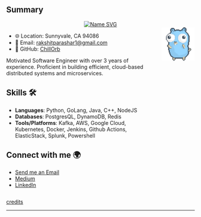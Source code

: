 ## Summary

<div align=center>
<a href="https://git.io/typing-svg"><img src="http://readme-typing-svg.herokuapp.com?font=Fira+Code&pause=1000&width=435&lines=Hi+I+am+Rakshit+Parashar" alt="Name SVG" /></a>
</div>

<div style="display: flex;">
  <div style="flex: 2; padding-right: 20px;">

- 🌐 Location: Sunnyvale, CA 94086
- 📧 Email: [rakshitparashar1@gmail.com](mailto:rakshitparashar1@gmail.com)
- 🚀 GitHub: [ChillOrb](https://github.com/ChillOrb)

Motivated Software Engineer with over 3 years of experience. Proficient in building efficient, cloud-based distributed systems and microservices.

## Skills 🛠

- **Languages**: Python, GoLang, Java, C++, NodeJS
- **Databases**: PostgresQL, DynamoDB, Redis
- **Tools/Platforms**: Kafka, AWS, Google Cloud, Kubernetes, Docker, Jenkins, Github Actions, ElasticStack, Splunk, Powershell

## Connect with me 🌍
- [Send me an Email](mailto:rakshitparashar1@gmail.com)
- [Medium](https://medium.com/@rakshitparashar1)
- [LinkedIn](https://www.linkedin.com/in/parashar1/)


</div>
  <div style="flex: 0.45;">
    <img src="animation/gopher-dance-long-3x.gif" alt="Gopher Dance" />
  </div>
</div>

[credits](https://github.com/egonelbre)

---

